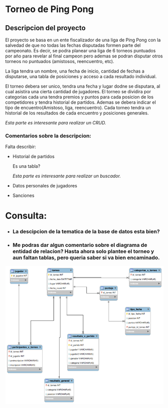 # Torneo de Ping Pong

## Descripcion del proyecto

El proyecto se basa en un ente fiscalizador de una liga de Ping Pong con la salvedad de que no todas las fechas disputadas formen parte del campeonato. Es decir, se podra planear una liga de 6 torneos puntuados por año para revelar al final campeon pero ademas se podran disputar otros torneos no puntuados (amistosos, reencuentro, etc).

La liga tendra un nombre, una fecha de inicio, cantidad de fechas a disputarse, una tabla de posiciones y acceso a cada resultado individual.


El torneo debera ser unico, tendra una fecha y lugar dodne se disputara, al cual asistira una cierta cantidad de jugadores. El torneo se dividira por categorias cada una tendra premios y puntos para cada posicion de los competidores y tendra historial de partidos. Ademas se debera indicar el tipo de encuentro(Amistoso, liga, reencuentro). Cada torneo tendra un historial de los resultados de cada encuentro y posiciones generales.

_Esta parte es interesante para realizar un CRUD._

### Comentarios sobre la descripcion:

Falta describir:
* Historial de partidos

    Es una tabla?

    _Esta parte es interesante para realizar un buscador._

* Datos personales de jugadores
* Sanciones


# Consulta:

* ### La descipcion de la tematica de la base de datos esta bien?

* ### Me podras dar algun comentario sobre el diagrama de entidad de relacion? Hasta ahora solo plantee el torneo y aun faltan tablas, pero queria saber si va bien encaminado.

![Tabla](./torneo.png)


